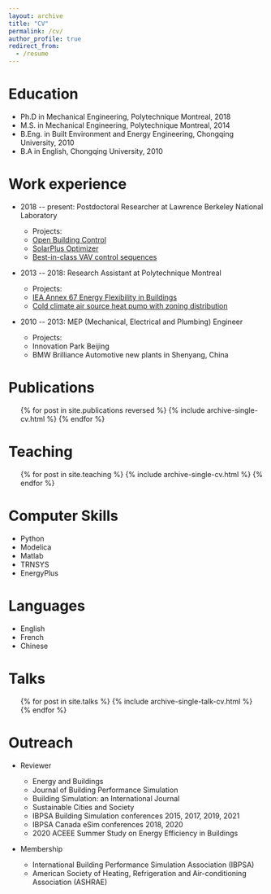 ```yaml
---
layout: archive
title: "CV"
permalink: /cv/
author_profile: true
redirect_from:
  - /resume
---
```

Education
======
* Ph.D in Mechanical Engineering, Polytechnique Montreal, 2018
* M.S. in Mechanical Engineering, Polytechnique Montreal, 2014
* B.Eng. in Built Environment and Energy Engineering, Chongqing University, 2010
* B.A in English, Chongqing University, 2010

Work experience
======
* 2018 -- present: Postdoctoral Researcher at Lawrence Berkeley National Laboratory
  * Projects:
  * [Open Building Control](http://obc.lbl.gov/)
  * [SolarPlus Optimizer](https://github.com/LBNL-ETA/SolarPlus-Optimizer)
  * [Best-in-class VAV control sequences](https://bitbucket.org/berkeleylab/bic-savcal36)

* 2013 -- 2018: Research Assistant at Polytechnique Montreal
  * Projects:
  * [IEA Annex 67 Energy Flexibility in Buildings](http://www.annex67.org/)
  * [Cold climate air source heat pump with zoning distribution](
    https://www.nrcan.gc.ca/science-and-data/funding-partnerships/funding-opportunities/current-investments/integrated-air-source-heat-pump-system-domestic-hot-water-and-space-heating-low-energy-and-net-zero/16069
    )

* 2010 -- 2013: MEP (Mechanical, Electrical and Plumbing) Engineer
  * Projects:
  * Innovation Park Beijing
  * BMW Brilliance Automotive new plants in Shenyang, China

Publications
======
  <ul>{% for post in site.publications reversed %}
    {% include archive-single-cv.html %}
  {% endfor %}</ul>

Teaching
======
  <ul>{% for post in site.teaching %}
    {% include archive-single-cv.html %}
  {% endfor %}</ul>

Computer Skills
======
  * Python
  * Modelica
  * Matlab
  * TRNSYS
  * EnergyPlus

Languages
======
  * English
  * French
  * Chinese

Talks
======
  <ul>{% for post in site.talks %}
    {% include archive-single-talk-cv.html %}
  {% endfor %}</ul>

Outreach
======
* Reviewer
  * Energy and Buildings
  * Journal of Building Performance Simulation
  * Building Simulation: an International Journal
  * Sustainable Cities and Society
  * IBPSA Building Simulation conferences 2015, 2017, 2019, 2021
  * IBPSA Canada eSim conferences 2018, 2020
  * 2020 ACEEE Summer Study on Energy Efficiency in Buildings

* Membership
  * International Building Performance Simulation Association (IBPSA)
  * American Society of Heating, Refrigeration and Air-conditioning Association (ASHRAE)
